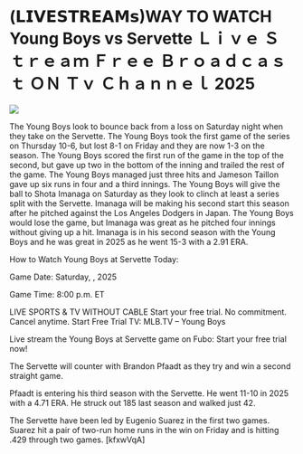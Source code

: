 # (𝗟𝗜𝗩𝗘𝗦𝗧𝗥𝗘𝗔𝗠𝘀)WAY TO WATCH Young Boys vs Servette Ｌｉｖｅ Ｓｔｒｅａｍ Ｆｒｅｅ Ｂｒｏａｄｃａｓｔ ＯＮ Ｔｖ Ｃｈａｎｎｅｌ  2025  
  
  
[![](https://i.imgur.com/qSNzIqt.png)](https://movie.rssnews.media/djeSHOat.php)  
  
The Young Boys look to bounce back from a loss on Saturday night when they take on the Servette. The Young Boys took the first game of the series on Thursday 10-6, but lost 8-1 on Friday and they are now 1-3 on the season. The Young Boys scored the first run of the game in the top of the second, but gave up two in the bottom of the inning and trailed the rest of the game. The Young Boys managed just three hits and Jameson Taillon gave up six runs in four and a third innings. The Young Boys will give the ball to Shota Imanaga on Saturday as they look to clinch at least a series split with the Servette. Imanaga will be making his second start this season after he pitched against the Los Angeles Dodgers in Japan. The Young Boys would lose the game, but Imanaga was great as he pitched four innings without giving up a hit. Imanaga is in his second season with the Young Boys and he was great in 2025 as he went 15-3 with a 2.91 ERA.

How to Watch Young Boys at Servette Today:

Game Date: Saturday, , 2025

Game Time: 8:00 p.m. ET

LIVE SPORTS & TV WITHOUT CABLE
Start your free trial. No commitment. Cancel anytime.
Start Free Trial
TV: MLB.TV – Young Boys

Live stream the Young Boys at Servette game on Fubo: Start your free trial now!

The Servette will counter with Brandon Pfaadt as they try and win a second straight game.

Pfaadt is entering his third season with the Servette. He went 11-10 in 2025 with a 4.71 ERA. He struck out 185 last season and walked just 42.

The Servette have been led by Eugenio Suarez in the first two games. Suarez hit a pair of two-run home runs in the win on Friday and is hitting .429 through two games. [kfxwVqA]